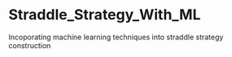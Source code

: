 # Straddle_Strategy_With_ML
Incoporating machine learning techniques into straddle strategy construction
